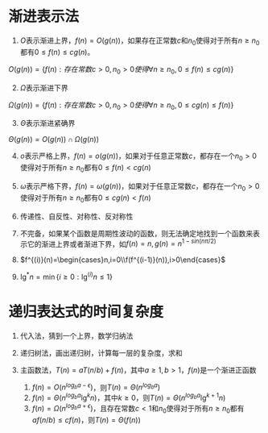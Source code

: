 # 渐进表示法

1. $O$表示渐进上界，$f(n)=O(g(n))$，如果存在正常数$c$和$n_0$使得对于所有$n\geq n_0$都有$0\leq f(n)\leq cg(n)$。

$O(g(n))=\{f(n):存在常数c>0,n_0>0使得\forall n\geq n_0,0\leq f(n)\leq cg(n)\}$

2.  $\Omega$表示渐进下界

$\Omega(g(n))=\{f(n):存在常数c>0,n_0>0使得\forall n\geq n_0,0\leq cg(n)\leq f(n)\}$

3. $\Theta$表示渐进紧确界

$\Theta(g(n))=O(g(n))\cap \Omega(g(n))$

4. $o$表示严格上界，$f(n)=o(g(n))$，如果对于任意正常数$c$，都存在一个$n_0>0$使得对于所有$n\geq n_0$都有$0\leq f(n)<cg(n)$

5. $\omega$表示严格下界，$f(n)=\omega(g(n))$，如果对于任意正常数$c$，都存在一个$n_0>0$使得对于所有$n\geq n_0$都有$0\leq cg(n)<f(n)$

6. 传递性、自反性、对称性、反对称性

7. 不完备，如果某个函数是周期性波动的函数，则无法确定地找到一个函数来表示它的渐进上界或者渐进下界，如$f(n)=n,g(n)=n^{1-sin(n\pi/2)}$

8. $f^{(i)}(n)=\begin{cases}n,i=0\\f(f^{(i-1)}(n)),i>0\end{cases}$

9. $\lg^*n=\min\{i\geq0:\lg^{(i)}n\leq1\}$

# 递归表达式的时间复杂度

1. 代入法，猜到一个上界，数学归纳法

2. 递归树法，画出递归树，计算每一层的复杂度，求和

3. 主函数法，$T(n)=aT(n/b)+f(n)$，其中$a\geq1,b>1$，$f(n)$是一个渐进正函数

    1. $f(n)=O(n^{log_ba-\epsilon})$，则$T(n)=\Theta(n^{log_ba})$
    2. $f(n)=\Theta(n^{log_ba}\lg^kn)$，其中$k\geq0$，则$T(n)=\Theta(n^{log_ba}\lg^{k+1}n)$
    3. $f(n)=\Omega(n^{log_ba+\epsilon})$，且存在常数$c<1$和$n_0$使得对于所有$n\geq n_0$都有$af(n/b)\leq cf(n)$，则$T(n)=\Theta(f(n))$